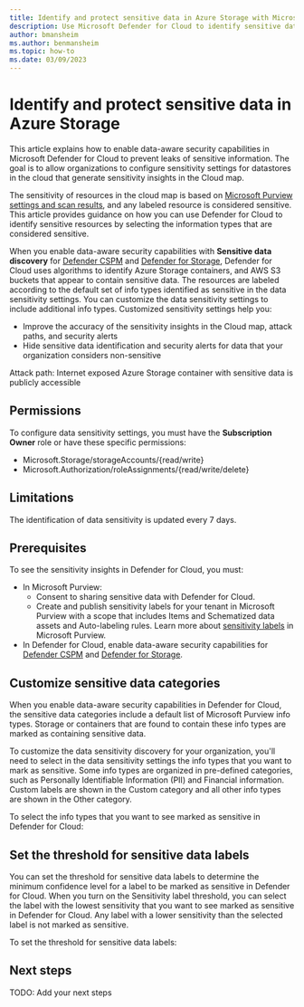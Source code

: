 ```yaml
---
title: Identify and protect sensitive data in Azure Storage with Microsoft Defender for Cloud
description: Use Microsoft Defender for Cloud to identify sensitive data in your Azure Storage resources to get security alerts when the sensitive data is a risk and find resource configurations that leave your sensitive data open to attacks.
author: bmansheim
ms.author: benmansheim
ms.topic: how-to
ms.date: 03/09/2023
---
```

# Identify and protect sensitive data in Azure Storage

This article explains how to enable data-aware security capabilities in Microsoft Defender for Cloud to prevent leaks of sensitive information. The goal is to allow organizations to configure sensitivity settings for datastores in the cloud that generate sensitivity insights in the Cloud map. 

The sensitivity of resources in the cloud map is based on [Microsoft Purview settings and scan results](/microsoft-365/compliance/information-protection), and any labeled resource is considered sensitive. This article provides guidance on how you can use Defender for Cloud to identify sensitive resources by selecting the information types that are considered sensitive.

When you enable data-aware security capabilities with **Sensitive data discovery** for [Defender CSPM](data-security-posture-enable.md) and [Defender for Storage](defender-for-storage-enable.md), Defender for Cloud uses algorithms to identify Azure Storage containers, and AWS S3 buckets that appear to contain sensitive data. The resources are labeled according to the default set of info types identified as sensitive in the data sensitivity settings. You can customize the data sensitivity settings to include additional info types. Customized sensitivity settings help you:

- Improve the accuracy of the sensitivity insights in the Cloud map, attack paths, and security alerts
- Hide sensitive data identification and security alerts for data that your organization considers non-sensitive

Attack path: Internet exposed Azure Storage container with sensitive data is publicly accessible
<!-- Availability and pricing information -->

## Permissions

To configure data sensitivity settings, you must have the **Subscription Owner** role or have these specific permissions:

- Microsoft.Storage/storageAccounts/{read/write}
- Microsoft.Authorization/roleAssignments/{read/write/delete}

## Limitations

The identification of data sensitivity is updated every 7 days.

## Prerequisites

To see the sensitivity insights in Defender for Cloud, you must:

- In Microsoft Purview:
    - Consent to sharing sensitive data with Defender for Cloud.
    - Create and publish sensitivity labels for your tenant in Microsoft Purview with a scope that includes Items and Schematized data assets and Auto-labeling rules.
    Learn more about [sensitivity labels](/microsoft-365/compliance/create-sensitivity-labels) in Microsoft Purview.
- In Defender for Cloud, enable data-aware security capabilities for [Defender CSPM](data-security-posture-enable.md) and [Defender for Storage](defender-for-storage-enable.md).

## Customize sensitive data categories

When you enable data-aware security capabilities in Defender for Cloud, the sensitive data categories include a default list of Microsoft Purview info types. Storage or containers that are found to contain these info types are marked as containing sensitive data.

To customize the data sensitivity discovery for your organization, you'll need to select in the data sensitivity settings the info types that you want to mark as sensitive. Some info types are organized in pre-defined categories, such as Personally Identifiable Information (PII) and Financial information. Custom labels are shown in the Custom category and all other info types are shown in the Other category.

To select the info types that you want to see marked as sensitive in Defender for Cloud:



## Set the threshold for sensitive data labels

You can set the threshold for sensitive data labels to determine the minimum confidence level for a label to be marked as sensitive in Defender for Cloud. When you turn on the Sensitivity label threshold, you can select the label with the lowest sensitivity that you want to see marked as sensitive in Defender for Cloud. Any label with a lower sensitivity than the selected label is not marked as sensitive.

To set the threshold for sensitive data labels:



## Next steps
TODO: Add your next steps
